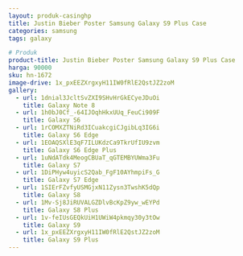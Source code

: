 ```yaml
---
layout: produk-casinghp
title: Justin Bieber Poster Samsung Galaxy S9 Plus Case
categories: samsung
tags: galaxy

# Produk
product-title: Justin Bieber Poster Samsung Galaxy S9 Plus Case
harga: 90000
sku: hn-1672
image-drive: 1x_pxEEZXrgxyH11IW0fRlE2QstJZ2zoM
gallery:
  - url: 1dnial3JcltSvZXI9SHvHrGkECyeJDuOi
    title: Galaxy Note 8
  - url: 1h0bJ0Cf_-64IJOqhHkxUUq_FeuCi909F
    title: Galaxy S6
  - url: 1rCOMXZTNiRd3ICuakcgiCJgibLq3IG6i
    title: Galaxy S6 Edge
  - url: 1EOAQSXlE3qF7ILUKdzCa9TkrUfIU9zvm
    title: Galaxy S6 Edge Plus
  - url: 1uNdATdk4MeogCBUaT_qGTEMBYUWma3Fu
    title: Galaxy S7
  - url: 1DiPHyw4uyicS2Qab_FgF10AYhmpiFs_G
    title: Galaxy S7 Edge
  - url: 1SIErFZvfyUSMGjxN11Zysn3TwshK5dQp
    title: Galaxy S8
  - url: 1Mv-Sj8JiRUVALGZDlvBcKpZ9yw_wEYPd
    title: Galaxy S8 Plus
  - url: 1v-feIUsGEQkUiH1UWiW4pkmqy30y3tOw
    title: Galaxy S9
  - url: 1x_pxEEZXrgxyH11IW0fRlE2QstJZ2zoM
    title: Galaxy S9 Plus
---
```

